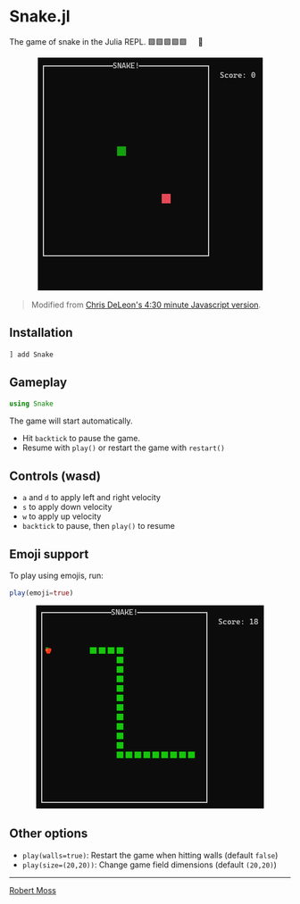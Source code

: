 # Snake.jl 

The game of snake in the Julia REPL. 🟩🟩🟩🟩🟩&nbsp;&nbsp;&nbsp;&nbsp;&nbsp;🍎

<p align="center">
  <img src="./img/snake.gif">
</p>


> Modified from [Chris DeLeon's 4:30 minute Javascript version](https://youtu.be/xGmXxpIj6vs).

## Installation
```julia
] add Snake
```

## Gameplay
```julia
using Snake
```
The game will start automatically.
- Hit `backtick` to pause the game.
- Resume with `play()` or restart the game with `restart()`



## Controls (wasd)
* `a` and `d` to apply left and right velocity
* `s` to apply down velocity
* `w` to apply up velocity
* `backtick` to pause, then `play()` to resume


## Emoji support
To play using emojis, run:

```julia
play(emoji=true)
```
<p align="center">
  <img src="./img/snake-emoji.png">
</p>

## Other options
- `play(walls=true)`: Restart the game when hitting walls (default `false`)
- `play(size=(20,20))`: Change game field dimensions (default `(20,20)`)


---
[Robert Moss](http://web.stanford.edu/~mossr)
